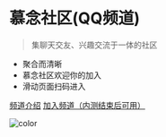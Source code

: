 # 慕念社区(QQ频道)

> 集聊天交友、兴趣交流于一体的社区

- 聚合而清晰
- 慕念社区欢迎你的加入
- 滑动页面扫码进入

[频道介绍](http://fwind.ljjie.cn/#/fwind)
[加入频道（内测结束后可用）](https://qun.qq.com/qqweb/qunpro/share?_wv=3&wwv=128&inviteCode=KBcyA&from=246610&biz=ka)

![color](#F5FFFA)
